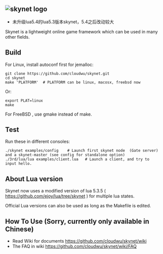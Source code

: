## ![skynet logo](https://github.com/cloudwu/skynet/wiki/image/skynet_metro.jpg)

* 未升级lua5.4的lua5.3版本skynet，5.4之后改动较大

Skynet is a lightweight online game framework which can be used in many other fields.

## Build

For Linux, install autoconf first for jemalloc:

```
git clone https://github.com/cloudwu/skynet.git
cd skynet
make 'PLATFORM'  # PLATFORM can be linux, macosx, freebsd now
```

Or:

```
export PLAT=linux
make
```

For FreeBSD , use gmake instead of make.

## Test

Run these in different consoles:

```
./skynet examples/config	# Launch first skynet node  (Gate server) and a skynet-master (see config for standalone option)
./3rd/lua/lua examples/client.lua 	# Launch a client, and try to input hello.
```

## About Lua version

Skynet now uses a modified version of lua 5.3.5 ( https://github.com/ejoy/lua/tree/skynet ) for multiple lua states.

Official Lua versions can also be used as long as the Makefile is edited.

## How To Use (Sorry, currently only available in Chinese)

* Read Wiki for documents https://github.com/cloudwu/skynet/wiki
* The FAQ in wiki https://github.com/cloudwu/skynet/wiki/FAQ
